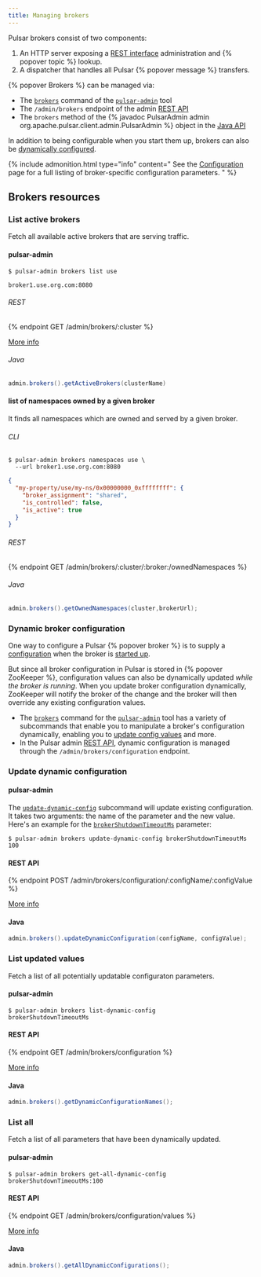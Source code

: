```yaml
---
title: Managing brokers
---
```


Pulsar brokers consist of two components:

1. An HTTP server exposing a [REST interface](../../reference/RestApi) administration and {% popover topic %} lookup.
2. A dispatcher that handles all Pulsar {% popover message %} transfers.

{% popover Brokers %} can be managed via:

* The [`brokers`](../../reference/CliTools#pulsar-admin-brokers) command of the [`pulsar-admin`](../../reference/CliTools#pulsar-admin) tool
* The `/admin/brokers` endpoint of the admin [REST API](../../reference/RestApi)
* The `brokers` method of the {% javadoc PulsarAdmin admin org.apache.pulsar.client.admin.PulsarAdmin %} object in the [Java API](../../clients/Java)

In addition to being configurable when you start them up, brokers can also be [dynamically configured](#dynamic-broker-configuration).

{% include admonition.html type="info" content="
See the [Configuration](../../reference/Configuration#broker) page for a full listing of broker-specific configuration parameters.
" %}

## Brokers resources

### List active brokers

Fetch all available active brokers that are serving traffic.  

#### pulsar-admin


```shell
$ pulsar-admin brokers list use
```

```
broker1.use.org.com:8080
```

###### REST

{% endpoint GET /admin/brokers/:cluster %}

[More info](../../reference/RestApi#/admin/brokers/:cluster)

###### Java

```java
admin.brokers().getActiveBrokers(clusterName)
```

#### list of namespaces owned by a given broker

It finds all namespaces which are owned and served by a given broker.  

###### CLI

```shell
$ pulsar-admin brokers namespaces use \
  --url broker1.use.org.com:8080
```

```json
{
  "my-property/use/my-ns/0x00000000_0xffffffff": {
    "broker_assignment": "shared",
    "is_controlled": false,
    "is_active": true
  }
}
```
###### REST

{% endpoint GET /admin/brokers/:cluster/:broker:/ownedNamespaces %}

###### Java

```java
admin.brokers().getOwnedNamespaces(cluster,brokerUrl);
```

### Dynamic broker configuration

One way to configure a Pulsar {% popover broker %} is to supply a [configuration](../../reference/Configuration#broker) when the broker is [started up](../../reference/CliTools#pulsar-broker).

But since all broker configuration in Pulsar is stored in {% popover ZooKeeper %}, configuration values can also be dynamically updated *while the broker is running*. When you update broker configuration dynamically, ZooKeeper will notify the broker of the change and the broker will then override any existing configuration values.

* The [`brokers`](../../reference/CliTools#pulsar-admin-brokers) command for the [`pulsar-admin`](../../reference/CliTools#pulsar-admin) tool has a variety of subcommands that enable you to manipulate a broker's configuration dynamically, enabling you to [update config values](#update-dynamic-configuration) and more.
* In the Pulsar admin [REST API](../../reference/RestApi), dynamic configuration is managed through the `/admin/brokers/configuration` endpoint.

### Update dynamic configuration

#### pulsar-admin

The [`update-dynamic-config`](../../reference/CliTools#pulsar-admin-brokers-update-dynamic-config) subcommand will update existing configuration. It takes two arguments: the name of the parameter and the new value. Here's an example for the [`brokerShutdownTimeoutMs`](../../reference/Configuration#broker-brokerShutdownTimeoutMs) parameter:

```shell
$ pulsar-admin brokers update-dynamic-config brokerShutdownTimeoutMs 100
```

#### REST API

{% endpoint POST /admin/brokers/configuration/:configName/:configValue %}

[More info](../../reference/RestApi#/admin/brokers/configuration/:configName/:configValue)

#### Java

```java
admin.brokers().updateDynamicConfiguration(configName, configValue);
```

### List updated values

Fetch a list of all potentially updatable configuraton parameters.

#### pulsar-admin

```shell
$ pulsar-admin brokers list-dynamic-config
brokerShutdownTimeoutMs
```

#### REST API

{% endpoint GET /admin/brokers/configuration %}

[More info](../../reference/RestApi#/admin/brokers/configuration)

#### Java

```java
admin.brokers().getDynamicConfigurationNames();
```

### List all

Fetch a list of all parameters that have been dynamically updated.

#### pulsar-admin

```shell
$ pulsar-admin brokers get-all-dynamic-config
brokerShutdownTimeoutMs:100
```

#### REST API

{% endpoint GET /admin/brokers/configuration/values %}

[More info](../../reference/RestApi#/admin/brokers/configuration/values)

#### Java

```java
admin.brokers().getAllDynamicConfigurations();
```
